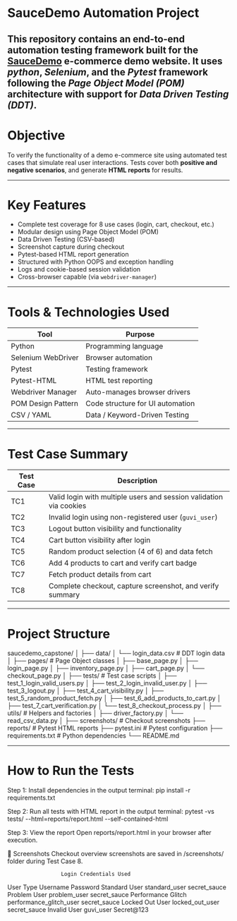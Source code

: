 # SauceDemo Automation Project

This repository contains an end-to-end automation testing framework built for the [SauceDemo](https://www.saucedemo.com/) e-commerce demo website. It uses *python*, *Selenium*, and the *Pytest* framework following the *Page Object Model (POM)* architecture with support for *Data Driven Testing (DDT)*.
---

# Objective

To verify the functionality of a demo e-commerce site using automated test cases that simulate real user interactions. Tests cover both **positive and negative scenarios**, and generate **HTML reports** for results.

---

# Key Features

-  Complete test coverage for 8 use cases (login, cart, checkout, etc.)
-  Modular design using Page Object Model (POM)
-  Data Driven Testing (CSV-based)
-  Screenshot capture during checkout
-  Pytest-based HTML report generation
-  Structured with Python OOPS and exception handling
-  Logs and cookie-based session validation
-  Cross-browser capable (via `webdriver-manager`)

---

# Tools & Technologies Used

| Tool                | Purpose                                |
|---------------------|----------------------------------------|
| Python              | Programming language                   |
| Selenium WebDriver  | Browser automation                     |
| Pytest              | Testing framework                      |
| Pytest-HTML         | HTML test reporting                    |
| Webdriver Manager   | Auto-manages browser drivers           |
| POM Design Pattern  | Code structure for UI automation       |
| CSV / YAML          | Data / Keyword-Driven Testing          |

---

# Test Case Summary

| Test Case | Description |
|-----------|-------------|
| TC1 | Valid login with multiple users and session validation via cookies |
| TC2 | Invalid login using non-registered user (`guvi_user`) |
| TC3 | Logout button visibility and functionality |
| TC4 | Cart button visibility after login |
| TC5 | Random product selection (4 of 6) and data fetch |
| TC6 | Add 4 products to cart and verify cart badge |
| TC7 | Fetch product details from cart |
| TC8 | Complete checkout, capture screenshot, and verify summary |

---

# Project Structure

saucedemo_capstone/ │ ├── data/ │ └── login_data.csv # DDT login data │ ├── pages/ # Page Object classes │ ├── base_page.py │ ├── login_page.py │ ├── inventory_page.py │ ├── cart_page.py │ └── checkout_page.py │ ├── tests/ # Test case scripts │ ├── test_1_login_valid_users.py │ ├── test_2_login_invalid_user.py │ ├── test_3_logout.py │ ├── test_4_cart_visibility.py │ ├── test_5_random_product_fetch.py │ ├── test_6_add_products_to_cart.py │ ├── test_7_cart_verification.py │ └── test_8_checkout_process.py │ ├── utils/ # Helpers and factories │ ├── driver_factory.py │ └── read_csv_data.py │ ├── screenshots/ # Checkout screenshots ├── reports/ # Pytest HTML reports ├── pytest.ini # Pytest configuration ├── requirements.txt # Python dependencies └── README.md


---

# How to Run the Tests

Step 1: Install dependencies
in the output terminal:
pip install -r requirements.txt

Step 2: Run all tests with HTML report
in the output terminal:
pytest -vs tests/ --html=reports/report.html --self-contained-html

Step 3: View the report
Open reports/report.html in your browser after execution.

📸 Screenshots
Checkout overview screenshots are saved in /screenshots/ folder during Test Case 8.

                     Login Credentials Used
User Type	     Username	                   Password
Standard User	     standard_user	          secret_sauce
Problem User	     problem_user	          secret_sauce
Performance Glitch   performance_glitch_user	  secret_sauce
Locked Out User	     locked_out_user	          secret_sauce
Invalid User	     guvi_user	                  Secret@123




